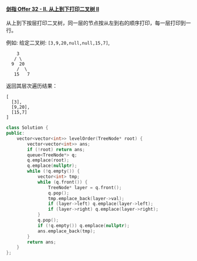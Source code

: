 #### [剑指 Offer 32 - II. 从上到下打印二叉树 II](https://leetcode-cn.com/problems/cong-shang-dao-xia-da-yin-er-cha-shu-ii-lcof/)

从上到下按层打印二叉树，同一层的节点按从左到右的顺序打印，每一层打印到一行。

 

例如:
给定二叉树: `[3,9,20,null,null,15,7]`,

```
    3
   / \
  9  20
    /  \
   15   7
```

返回其层次遍历结果：

```
[
  [3],
  [9,20],
  [15,7]
]
```


```c++
class Solution {
public:
    vector<vector<int>> levelOrder(TreeNode* root) {
        vector<vector<int>> ans;
        if (!root) return ans;
        queue<TreeNode*> q;
        q.emplace(root);
        q.emplace(nullptr);
        while (!q.empty()) {
            vector<int> tmp;
            while (q.front()) {
                TreeNode* layer = q.front();
                q.pop();
                tmp.emplace_back(layer->val);
                if (layer->left) q.emplace(layer->left);
                if (layer->right) q.emplace(layer->right);
            }
            q.pop();
            if (!q.empty()) q.emplace(nullptr);
            ans.emplace_back(tmp);
        }
        return ans;
    }
};
```

